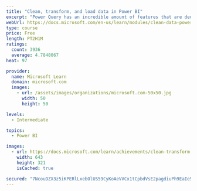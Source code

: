 ```yaml
---
title: "Clean, transform, and load data in Power BI"
excerpt: "Power Query has an incredible amount of features that are dedicated to helping you clean and prepare your data for analysis. You will learn how to simplify a complicated model, change data types, rename objects, and pivot data. You will also learn how to profile columns so that you know which columns have the valuable data that you’re seeking for deeper analytics."
webUrl: https://docs.microsoft.com/en-us/learn/modules/clean-data-power-bi/
type: course
price: Free
length: PT2H1M
ratings:
  count: 3936
  average: 4.7848067
heat: 97

provider:
  name: Microsoft Learn
  domain: microsoft.com
  images:
    - url: /assets/images/organizations/microsoft.com-50x50.jpg
      width: 50
      height: 50

levels:
  - Intermediate

topics:
  - Power BI

images:
  - url: https://docs.microsoft.com/learn/achievements/clean-transform-and-load-data-in-power-bi-social.png
    width: 643
    height: 321
    isCached: true

secured: "7NcouDZX3z5iKPERlLxebOlUS59CyKoAeVVCx1tCpbdVsE2pagdiuPh9EaIe5f8vfDfftE8jQgKYFfVD95tAHtjQeaBXgPNLuEvtFnMI1rAzzbIwgXXbYvu4e1YWdjgYSyi6BwkiLXLT6Jk1uBhfJFcdg376QgKht4B6nrl4my5vp/RB1++du3HY/vnz8SQ5f5lnh1FPx5eRnwqMjGklu/7Hj3NeQWIeOUQg8mIqcw8Mp9UOF699CLzhdFTKJTXX67EQwHOoGpKWV4yTdFryRDhumVXmK2cJ5QRtqa17qQHvljeL97nYhpCl2DhAHe7gVcNzLk7bg9L5/xTjOD7y6wKZoggaW6m2nEXIv63AvKzV8ZNtd9dOjk6uyYKcN93/kSrSvI1X54j71GSvwi55hzy1Hb8kh7c5HzUn37eOiro=;nUCBZ04nZvhSnQEDDMaXvQ=="
---
```


